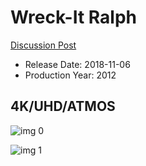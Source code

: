 # Wreck-It Ralph

[Discussion Post](https://www.avsforum.com/threads/bass-eq-for-filtered-movies.2995212/post-57076664)

* Release Date: 2018-11-06
* Production Year: 2012

## 4K/UHD/ATMOS

![img 0](https://i.imgur.com/l2NAO8v.jpg)

![img 1](https://i.imgur.com/dN9de0h.jpg)

